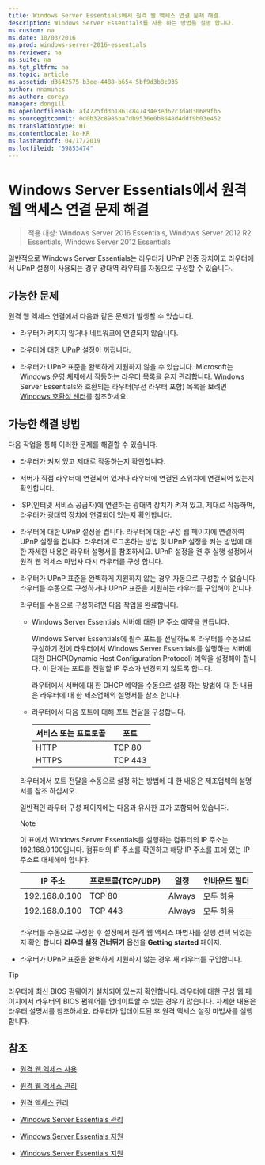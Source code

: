 ```yaml
---
title: Windows Server Essentials에서 원격 웹 액세스 연결 문제 해결
description: Windows Server Essentials를 사용 하는 방법을 설명 합니다.
ms.custom: na
ms.date: 10/03/2016
ms.prod: windows-server-2016-essentials
ms.reviewer: na
ms.suite: na
ms.tgt_pltfrm: na
ms.topic: article
ms.assetid: d3642575-b3ee-4488-b654-5bf9d3b8c935
author: nnamuhcs
ms.author: coreyp
manager: dongill
ms.openlocfilehash: af4725fd3b1861c847434e3ed62c3da030689fb5
ms.sourcegitcommit: 0d0b32c8986ba7db9536e0b8648d4ddf9b03e452
ms.translationtype: HT
ms.contentlocale: ko-KR
ms.lasthandoff: 04/17/2019
ms.locfileid: "59853474"
---
```

# <a name="troubleshoot-remote-web-access-connectivity-in-windows-server-essentials"></a>Windows Server Essentials에서 원격 웹 액세스 연결 문제 해결
 
>적용 대상: Windows Server 2016 Essentials, Windows Server 2012 R2 Essentials, Windows Server 2012 Essentials
  
 일반적으로 Windows Server Essentials는 라우터가 UPnP 인증 장치이고 라우터에서 UPnP 설정이 사용되는 경우 광대역 라우터를 자동으로 구성할 수 있습니다.  
  
## <a name="possible-issues"></a>가능한 문제  
 원격 웹 액세스 연결에서 다음과 같은 문제가 발생할 수 있습니다.  
  
-   라우터가 켜지지 않거나 네트워크에 연결되지 않습니다.  
  
-   라우터에 대한 UPnP 설정이 꺼집니다.  
  
-   라우터가 UPnP 표준을 완벽하게 지원하지 않을 수 있습니다. Microsoft는 Windows 운영 체제에서 작동하는 라우터 목록을 유지 관리합니다. Windows Server Essentials와 호환되는 라우터(무선 라우터 포함) 목록을 보려면 [Windows 호환성 센터](https://www.microsoft.com/windows/compatibility/CompatCenter/Home)를 참조하세요.  
  
## <a name="possible-fixes"></a>가능한 해결 방법  
 다음 작업을 통해 이러한 문제를 해결할 수 있습니다.  
  
-   라우터가 켜져 있고 제대로 작동하는지 확인합니다.  
  
-   서버가 직접 라우터에 연결되어 있거나 라우터에 연결된 스위치에 연결되어 있는지 확인합니다.  
  
-   ISP(인터넷 서비스 공급자)에 연결하는 광대역 장치가 켜져 있고, 제대로 작동하며, 라우터가 광대역 장치에 연결되어 있는지 확인합니다.  
  
-   라우터에 대한 UPnP 설정을 켭니다. 라우터에 대한 구성 웹 페이지에 연결하여 UPnP 설정을 켭니다. 라우터에 로그온하는 방법 및 UPnP 설정을 켜는 방법에 대한 자세한 내용은 라우터 설명서를 참조하세요. UPnP 설정을 켠 후 실행 설정에서 원격 웹 액세스 마법사 다시 라우터를 구성 합니다.  
  
-   라우터가 UPnP 표준을 완벽하게 지원하지 않는 경우 자동으로 구성할 수 없습니다. 라우터를 수동으로 구성하거나 UPnP 표준을 지원하는 라우터를 구입해야 합니다.  
  
     라우터를 수동으로 구성하려면 다음 작업을 완료합니다.  
  
    -   Windows Server Essentials 서버에 대한 IP 주소 예약을 만듭니다.  
  
         Windows Server Essentials에 필수 포트를 전달하도록 라우터를 수동으로 구성하기 전에 라우터에서 Windows Server Essentials를 실행하는 서버에 대한 DHCP(Dynamic Host Configuration Protocol) 예약을 설정해야 합니다. 이 단계는 포트를 전달할 IP 주소가 변경되지 않도록 합니다.  
  
         라우터에서 서버에 대 한 DHCP 예약을 수동으로 설정 하는 방법에 대 한 내용은 라우터에 대 한 제조업체의 설명서를 참조 합니다.  
  
    -   라우터에서 다음 포트에 대해 포트 전달을 구성합니다.  
  
        |서비스 또는 프로토콜|포트|  
        |-------------------------|----------|  
        |HTTP|TCP 80|  
        |HTTPS|TCP 443|  
  
     라우터에서 포트 전달을 수동으로 설정 하는 방법에 대 한 내용은 제조업체의 설명서를 참조 하십시오.  
  
     일반적인 라우터 구성 페이지에는 다음과 유사한 표가 포함되어 있습니다.  
  
    > [!NOTE]
    >  이 표에서 Windows Server Essentials를 실행하는 컴퓨터의 IP 주소는 192.168.0.100입니다. 컴퓨터의 IP 주소를 확인하고 해당 IP 주소를 표에 있는 IP 주소로 대체해야 합니다.  
  
    |IP 주소|프로토콜(TCP/UDP)|일정|인바운드 필터|  
    |----------------|---------------------------|--------------|--------------------|  
    |192.168.0.100|TCP 80|Always|모두 허용|  
    |192.168.0.100|TCP 443|Always|모두 허용|  
  
     라우터를 수동으로 구성한 후 설정에서 원격 웹 액세스 마법사를 실행 선택 되었는지 확인 합니다 **라우터 설정 건너뛰기** 옵션을 **Getting started** 페이지.  
  
-   라우터가 UPnP 표준을 완벽하게 지원하지 않는 경우 새 라우터를 구입합니다.  
  
> [!TIP]
>  라우터에 최신 BIOS 펌웨어가 설치되어 있는지 확인합니다. 라우터에 대한 구성 웹 페이지에서 라우터의 BIOS 펌웨어를 업데이트할 수 있는 경우가 많습니다. 자세한 내용은 라우터 설명서를 참조하세요. 라우터가 업데이트된 후 원격 액세스 설정 마법사를 실행합니다.  
  
## <a name="see-also"></a>참조  
  
-   [원격 웹 액세스 사용](../use/Use-Remote-Web-Access-in-Windows-Server-Essentials.md)  
  
-   [원격 웹 액세스 관리](../manage/Manage-Remote-Web-Access-in-Windows-Server-Essentials.md)  
  
-   [원격 액세스 관리](../manage/Manage-Anywhere-Access-in-Windows-Server-Essentials.md)  
  
-   [Windows Server Essentials 관리](../manage/Manage-Windows-Server-Essentials.md)  
  

-   [Windows Server Essentials 지원](Support-Windows-Server-Essentials.md)

-   [Windows Server Essentials 지원](../support/Support-Windows-Server-Essentials.md)

